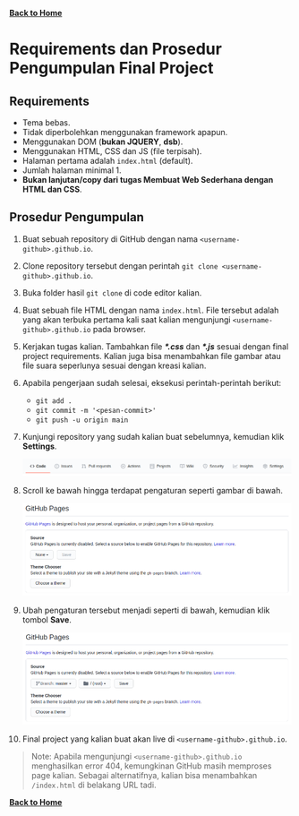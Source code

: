 [**Back to Home**](./../README.md)

# Requirements dan Prosedur Pengumpulan Final Project

## Requirements
- Tema bebas.
- Tidak diperbolehkan menggunakan framework apapun.
- Menggunakan DOM (**bukan JQUERY**, **dsb**).
- Menggunakan HTML, CSS dan JS (file terpisah).
- Halaman pertama adalah `index.html` (default).
- Jumlah halaman minimal 1.
- **Bukan lanjutan/copy dari tugas Membuat Web Sederhana dengan HTML dan CSS**.

## Prosedur Pengumpulan

1. Buat sebuah repository di GitHub dengan nama `<username-github>.github.io`.
1. Clone repository tersebut dengan perintah `git clone <username-github>.github.io`.
1. Buka folder hasil `git clone` di code editor kalian.
1. Buat sebuah file HTML dengan nama `index.html`. File tersebut adalah yang akan terbuka pertama kali saat kalian mengunjungi `<username-github>.github.io` pada browser.
1. Kerjakan tugas kalian. Tambahkan file ___*.css___ dan ___*.js___ sesuai dengan final project requirements. Kalian juga bisa menambahkan file gambar atau file suara seperlunya sesuai dengan kreasi kalian.
1. Apabila pengerjaan sudah selesai, eksekusi perintah-perintah berikut:
   - `git add .`
   - `git commit -m '<pesan-commit>'`
   - `git push -u origin main`
1. Kunjungi repository yang sudah kalian buat sebelumnya, kemudian klik **Settings**.

   ![Repo Setting](./../assets/repo-setting.png)

1. Scroll ke bawah hingga terdapat pengaturan seperti gambar di bawah.

   ![GitHub Page 1](./../assets/github-page-1.png)

1. Ubah pengaturan tersebut menjadi seperti di bawah, kemudian klik tombol **Save**.

   ![GitHub Page 2](./../assets/github-page-2.png)
1. Final project yang kalian buat akan live di `<username-github>.github.io`.

> Note: Apabila mengunjungi `<username-github>.github.io` menghasilkan error 404, kemungkinan GitHub masih memproses page kalian. Sebagai alternatifnya, kalian bisa menambahkan `/index.html` di belakang URL tadi.

[**Back to Home**](./../README.md)

